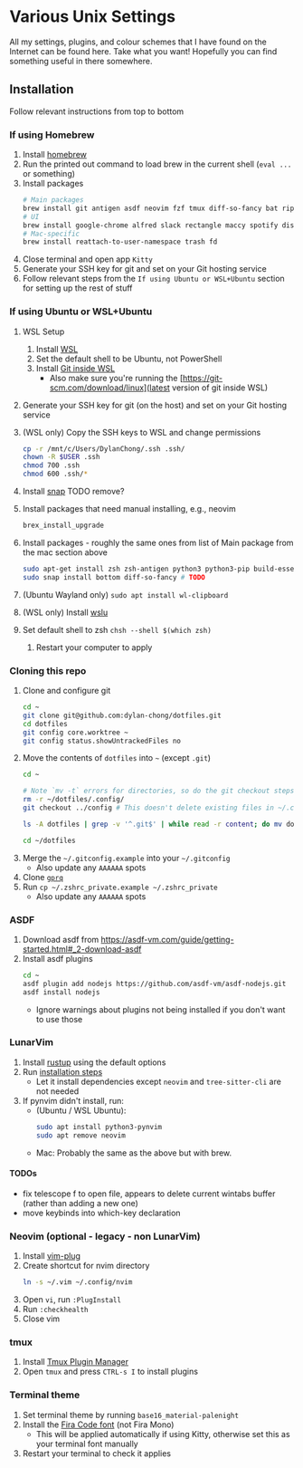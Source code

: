# Various Unix Settings

All my settings, plugins, and colour schemes that I have found on the Internet
can be found here. Take what you want! Hopefully you can find something useful
in there somewhere.

## Installation

Follow relevant instructions from top to bottom

### If using Homebrew

1. Install [homebrew](https://brew.sh)
1. Run the printed out command to load brew in the current shell (`eval ...` or
   something)
1. Install packages
    ```bash
    # Main packages
    brew install git antigen asdf neovim fzf tmux diff-so-fancy bat ripgrep entr bottom lf
    # UI
    brew install google-chrome alfred slack rectangle maccy spotify discord
    # Mac-specific
    brew install reattach-to-user-namespace trash fd
    ```
1. Close terminal and open app `Kitty`
1. Generate your SSH key for git and set on your Git hosting service
1. Follow relevant steps from the `If using Ubuntu or WSL+Ubuntu` section for setting up the rest of stuff

### If using Ubuntu or WSL+Ubuntu

1. WSL Setup
   1. Install [WSL](https://ubuntu.com/tutorials/install-ubuntu-on-wsl2-on-windows-11-with-gui-support#1-overview>)
   1. Set the default shell to be Ubuntu, not PowerShell
   1. Install [Git inside WSL](https://learn.microsoft.com/en-us/windows/wsl/tutorials/wsl-git)
       - Also make sure you're running the [https://git-scm.com/download/linux](latest version of git inside WSL) 
1. Generate your SSH key for git (on the host) and set on your Git hosting service
1. (WSL only) Copy the SSH keys to WSL and change permissions
    ```bash
    cp -r /mnt/c/Users/DylanChong/.ssh .ssh/
    chown -R $USER .ssh
    chmod 700 .ssh
    chmod 600 .ssh/*
    ```
1. Install [snap](https://snapcraft.io/docs/installing-snapd) TODO remove?
1. Install packages that need manual installing, e.g., neovim
    ```bash
    brex_install_upgrade
    ```

1. Install packages - roughly the same ones from list of Main package from the mac section above
    ```bash
    sudo apt-get install zsh zsh-antigen python3 python3-pip build-essential bat lf tmux ripgrep fd-find
    sudo snap install bottom diff-so-fancy # TODO
    ```
1. (Ubuntu Wayland only) `sudo apt install wl-clipboard`
1. (WSL only) Install [wslu](https://wslutiliti.es/wslu/install.html)
1. Set default shell to zsh `chsh --shell $(which zsh)`
    1. Restart your computer to apply

### Cloning this repo

1. Clone and configure git
    ```bash
    cd ~
    git clone git@github.com:dylan-chong/dotfiles.git
    cd dotfiles
    git config core.worktree ~
    git config status.showUntrackedFiles no
    ```
1. Move the contents of `dotfiles` into `~` (except `.git`)
    ```bash
    cd ~

    # Note `mv -t` errors for directories, so do the git checkout steps below to move those
    rm -r ~/dotfiles/.config/
    git checkout ../config # This doesn't delete existing files in ~/.config

    ls -A dotfiles | grep -v '^.git$' | while read -r content; do mv dotfiles/"$content" -t ~; done

    cd ~/dotfiles
    ```
1. Merge the `~/.gitconfig.example` into your `~/.gitconfig`
    - Also update any `AAAAAA` spots
1. Clone [`gprq`](git@github.com:dylan-chong/gprq.git)
1. Run `cp ~/.zshrc_private.example ~/.zshrc_private`
    - Also update any `AAAAAA` spots


### ASDF

1. Download asdf from https://asdf-vm.com/guide/getting-started.html#_2-download-asdf
1. Install asdf plugins
    ```bash
    cd ~
    asdf plugin add nodejs https://github.com/asdf-vm/asdf-nodejs.git
    asdf install nodejs
    ```
    - Ignore warnings about plugins not being installed if you don't want to use those

### LunarVim

1. Install [rustup](https://www.rust-lang.org/tools/install) using the default options
1. Run [installation steps](https://www.lunarvim.org/docs/installation)
    - Let it install dependencies except `neovim` and `tree-sitter-cli` are not needed
1.  If pynvim didn't install, run:
    - (Ubuntu / WSL Ubuntu):
        ```bash
        sudo apt install python3-pynvim
        sudo apt remove neovim
        ```
    - Mac: Probably the same as the above but with brew.

#### TODOs

- fix telescope <space>f to open file, appears to delete current wintabs buffer (rather than adding a new one)
- move keybinds into which-key declaration

### Neovim (optional - legacy - non LunarVim)

1. Install [vim-plug](https://github.com/junegunn/vim-plug#neovim)
1. Create shortcut for nvim directory
    ```bash
    ln -s ~/.vim ~/.config/nvim
    ```
1. Open `vi`, run `:PlugInstall`
1. Run `:checkhealth`
1. Close vim

### tmux

1. Install [Tmux Plugin Manager](https://github.com/tmux-plugins/tpm#installation)
1. Open `tmux` and press `CTRL-s I` to install plugins

### Terminal theme

1. Set terminal theme by running `base16_material-palenight`
1. Install the [Fira Code font](https://www.nerdfonts.com/font-downloads) (not Fira Mono)
    - This will be applied automatically if using Kitty, otherwise set this as your terminal font manually
1. Restart your terminal to check it applies
